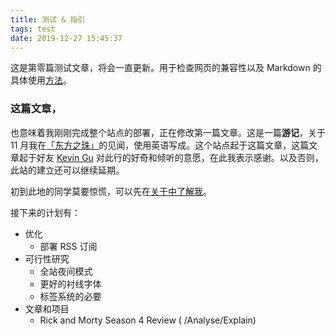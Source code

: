 ```yaml
---
title: 测试 & 指引
tags: test
date: 2019-12-27 15:45:37
---
```


这是第零篇测试文章，将会一直更新。用于检查网页的兼容性以及 Markdown 的具体使用[方法](https://www.jianshu.com/p/a2fe56d11c4f)。 

### 这篇文章，

也意味着我刚刚完成整个站点的部署，正在修改第一篇文章。这是一篇**游记**，关于 11 月我在[「东方之珠」](https://baike.baidu.com/item/东方之珠/4779732)的见闻，使用英语写成。这个站点起于这篇文章，这篇文章起于好友 [Kevin Gu](https://www.imisscoverflow.xyz/about/) 对此行的好奇和倾听的意愿，在此我表示感谢。以及否则，此站的建立还可以继续延期。

初到此地的同学莫要惊慌，可以先在[关于中了解我](about/)。

接下来的计划有：

- 优化
  - 部署 RSS 订阅
- 可行性研究
  - 全站夜间模式
  - 更好的衬线字体
  - 标签系统的必要
- 文章和项目
  - Rick and Morty Season 4 Review ( /Analyse/Explain)
